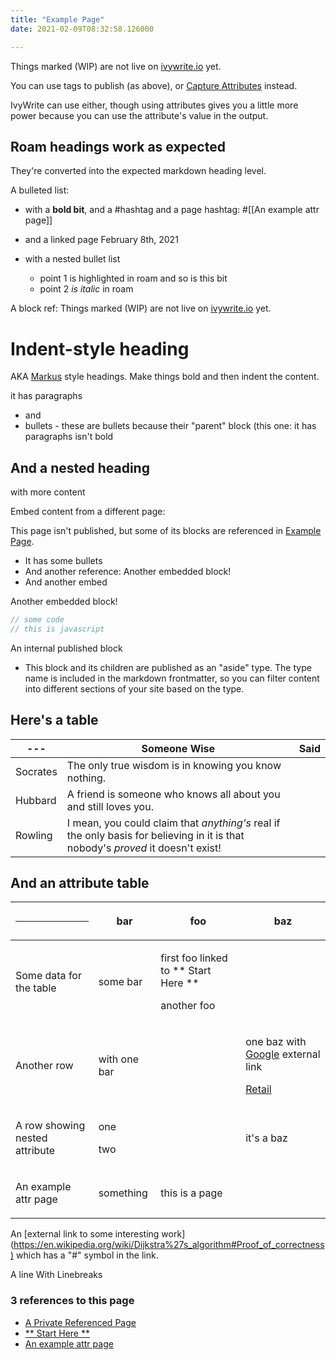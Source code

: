 ```yaml
---
title: "Example Page"
date: 2021-02-09T08:32:58.126000

---
```


Things marked (WIP) are not live on [ivywrite.io](https://ivywrite.io) yet.

You can use tags to publish (as above), or <span class="roam-page">[Capture Attributes](/content/capture-attributes)</span> instead.

<span class="roam-page-missing">IvyWrite</span> can use either, though using attributes gives you a little more power because you can use the attribute's value in the output.

## Roam headings work as expected 

They're converted into the expected markdown heading level.

A bulleted list:

* with a **bold bit**, and a #hashtag and a page hashtag: #[[An example attr page]] 
* and a linked page February 8th, 2021
* with a nested bullet list

  - point 1 <span class="roam-highlighted">is highlighted</span> in roam and <span class="roam-highlighted">so is this bit</span>
  - point 2 _is italic_ in roam

A block ref: <span class="roam-blockref">Things marked (WIP) are not live on [ivywrite.io](https://ivywrite.io) yet.</span>

# Indent-style heading

AKA [Markus](https://dacapo.io) style headings. Make things bold and then indent the content.

it has paragraphs

* and
* bullets - these are bullets because their "parent" block (this one: <span class="roam-blockref">it has paragraphs</span> isn't bold

## And a nested heading

with more content

Embed content from a different page: 

<div markdown="1" class="roam-embed">


This page isn't published, but some of its blocks are referenced in <span class="roam-page">[Example Page](/content/example-page)</span>.

* It has some bullets
* And another reference: <span class="roam-blockref">Another embedded block!</span>
* And another embed 

<div markdown="1" class="roam-embed">


Another embedded block!

</div>

</div>

```javascript
// some code
// this is javascript
```

An internal published block
* This block and its children are published as an "aside" type. The type name is included in the markdown frontmatter, so you can filter content into different sections of your site based on the type.

## Here's a table


| --- | **Someone Wise** | **Said** |
| --- | ---------------- | -------- |
| Socrates | The only true wisdom is in knowing you know nothing. |
| Hubbard | A friend is someone who knows all about you and still loves you. |
| Rowling | I mean, you could claim that _anything's_ real if the only basis for believing in it is that nobody's _proved_ it doesn't exist! |

## And an attribute table


<!-- Empty lines are left to allow Markdown processing on the cells -->
<div markdown="1" class="attr-table"><table>
<thead><th>

---

</th><th>

bar

</th><th>

foo

</th><th>

baz

</th></thead>
<tbody><tr><td>

Some data for the table

</td><td><div markdown="1" class="roam-block">

some bar

</div></td><td><div markdown="1" class="roam-block">

first foo linked to <span class="roam-page-missing">** Start Here **</span>

</div><div markdown="1" class="roam-block">

another foo

</div></td><td></td></tr><tr><td>

Another row

</td><td><div markdown="1" class="roam-block">

with one bar

</div></td><td></td><td><div markdown="1" class="roam-block">

one baz with [Google](https://google.com) external link

</div><div markdown="1" class="roam-block">

[Retail](https://amazon.com)

</div></td></tr><tr><td>

A row showing nested attribute

</td><td><div markdown="1" class="roam-block">

one

</div><div markdown="1" class="roam-block">

two

</div></td><td></td><td><div markdown="1" class="roam-block">

it's a baz

</div></td></tr><tr><td>

An example attr page

</td><td><div markdown="1" class="roam-block">

something

</div></td><td><div markdown="1" class="roam-block">

this is a page

</div></td><td></td></tr></tbody></table></div>


An [external link to some interesting work](https://en.wikipedia.org/wiki/Dijkstra%27s_algorithm<span class="roam-tag">[#Proof_of_correctness)](proof-of-correctness)</span> which has a "<span class="roam-tag-missing">#"</span> symbol in the link.

A line
With
Linebreaks

<div markdown="1" class="roam-backrefs">

### 3 references to this page

- [A Private Referenced Page](/content/a-private-referenced-page)
- [** Start Here **](/content/start-here)
- [An example attr page](/content/an-example-attr-page)

</div>